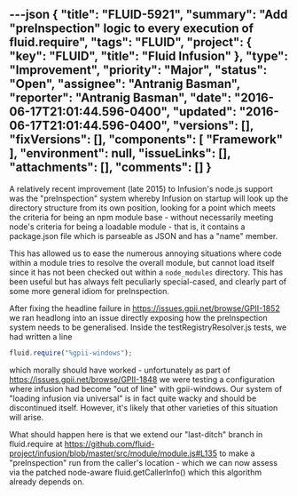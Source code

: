 ---json
{
  "title": "FLUID-5921",
  "summary": "Add \"preInspection\" logic to every execution of fluid.require",
  "tags": "FLUID",
  "project": {
    "key": "FLUID",
    "title": "Fluid Infusion"
  },
  "type": "Improvement",
  "priority": "Major",
  "status": "Open",
  "assignee": "Antranig Basman",
  "reporter": "Antranig Basman",
  "date": "2016-06-17T21:01:44.596-0400",
  "updated": "2016-06-17T21:01:44.596-0400",
  "versions": [],
  "fixVersions": [],
  "components": [
    "Framework"
  ],
  "environment": null,
  "issueLinks": [],
  "attachments": [],
  "comments": []
}
---
A relatively recent improvement (late 2015) to Infusion's node.js support was the "preInspection" system whereby Infusion on startup will look up the directory structure from its own position, looking for a point which meets the criteria for being an npm module base - without necessarily meeting node's criteria for being a loadable module - that is, it contains a package.json file which is parseable as JSON and has a "name" member.

This has allowed us to ease the numerous annoying situations where code within a module tries to resolve the overall module, but cannot load itself since it has not been checked out within a `node_modules` directory. This has been useful but has always felt peculiarly special-cased, and clearly part of some more general idiom for preInspection.

After fixing the headline failure in <https://issues.gpii.net/browse/GPII-1852> we ran headlong into an issue directly exposing how the preInspection system needs to be generalised. Inside the testRegistryResolver.js tests, we had written a line&#x20;

```javascript
fluid.require("%gpii-windows");
```

which morally should have worked - unfortunately as part of <https://issues.gpii.net/browse/GPII-1848> we were testing a configuration where infusion had become "out of line" with gpii-windows. Our system of "loading infusion via universal" is in fact quite wacky and should be discontinued itself. However, it's likely that other varieties of this situation will arise.

What should happen here is that we extend our "last-ditch" branch in fluid.require at <https://github.com/fluid-project/infusion/blob/master/src/module/module.js#L135> to make a "preInspection" run from the caller's location - which we can now assess via the patched node-aware fluid.getCallerInfo() which this algorithm already depends on.

        